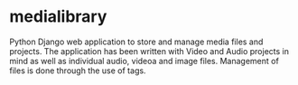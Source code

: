 # medialibrary
Python Django web application to store and manage media files and projects. The application has been written with Video and Audio projects in mind as well as individual audio, videoa and image files. Management of files is done through the use of tags.
